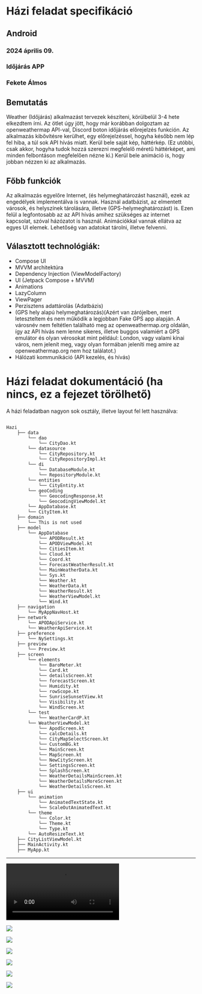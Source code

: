 # Házi feladat specifikáció

## Android
### 2024 április 09.
### Időjárás APP
### Fekete Álmos

## Bemutatás

Weather (Időjárás) alkalmazást tervezek készíteni, körülbelül 3-4 hete elkezdtem írni. Az ötlet úgy jött, hogy már korábban dolgoztam az openweathermap API-val, Discord boton időjárás előrejelzés funkción. Az alkalmazás kibővítésre kerülhet, egy előrejelzéssel, hogyha később nem lép fel hiba, a túl sok API hívás miatt. Kerül bele saját kép, háttérkép. (Ez utóbbi, csak akkor, hogyha tudok hozzá szerezni megfelelő méretű háttérképet, ami minden felbontáson megfelelően nézne ki.) Kerül bele animáció is, hogy jobban nézzen ki az alkalmazás.

## Főbb funkciók

Az alkalmazás egyelőre Internet, (és helymeghatározást használ), ezek az engedélyek implementálva is vannak. Használ adatbázist, az elmentett városok, és helyszínek tárolására, illetve (GPS-helymeghatározást) is. Ezen felül a legfontosabb az az API hívás amihez szükséges az internet kapcsolat, szóval házózatot is használ. Animációkkal vannak ellátva az egyes UI elemek. Lehetőség van adatokat tárolni, illetve felvenni.

## Választott technológiák:

- Compose UI
- MVVM architektúra
- Dependency Injection (ViewModelFactory)
- UI (Jetpack Compose + MVVM)
- Animations
- LazyColumn
- ViewPager
- Perzisztens adattárolás (Adatbázis)
- (GPS hely alapú helymeghatározás)(Azért van zárójelben, mert leteszteltem és nem működik a legjobban Fake GPS app alapján. A városnév nem feltétlen található meg az openweathermap.org oldalán, így az API hívás nem lenne sikeres, illetve buggos valamiért a GPS emulátor és olyan vérosokat mint például: London, vagy valami kínai város, nem jelenít meg, vagy olyan formában jeleníti meg amire az openweathermap.org nem hoz találatot.)
- Hálózati kommunikáció (API kezelés, és hívás)


# Házi feladat dokumentáció (ha nincs, ez a fejezet törölhető)
A házi feladatban nagyon sok osztály, illetve layout fel lett használva:
```

Hazi
    ├── data
        └── dao
            └── CityDao.kt
        └── datasource
            └── CityRepository.kt
            └── CityRepositoryImpl.kt
        └── di
            └── DatabaseModule.kt
            └── RepositoryModule.kt
        └── entities
            └── CityEntity.kt
        └── geoCoding
            └── GeocodingResponse.kt
            └── GeocodingViewModel.kt
        └── AppDatabase.kt
        └── CityItem.kt
    ├── domain
        └── This is not used
    ├── model
        └── AppDatabase
            └── APODResult.kt
            └── APODViewModel.kt
            └── CitiesItem.kt
            └── Cloud.kt
            └── Coord.kt
            └── ForecastWeatherResult.kt
            └── MainWeatherData.kt
            └── Sys.kt
            └── Weather.kt
            └── WeatherData.kt
            └── WeatherResult.kt
            └── WeatherViewModel.kt
            └── Wind.kt
    ├── navigation
        └── MyAppNavHost.kt
    ├── network
        └── APODApiService.kt
        └── WeatherApiService.kt
    ├── preference
        └── NySettings.kt
    ├── preview
        └── Preview.kt
    ├── screen
        └── elements
            └── BaroMeter.kt
            └── Card.kt
            └── detailsScreen.kt
            └── forecastScreen.kt
            └── Humidity.kt
            └── rowScope.kt
            └── SunriseSunsetView.kt
            └── Visibility.kt
            └── WindScreen.kt
        └── test
            └── WeatherCardP.kt
        └── WeatherViewModel.kt
            └── ApodScreen.kt
            └── calcDetails.kt
            └── CityMapSelectScreen.kt
            └── CustomBG.kt
            └── MainScreen.kt
            └── MapScreen.kt
            └── NewCityScreen.kt
            └── SettingsScreen.kt
            └── SplashScreen.kt
            └── WeatherDetailsMainScreen.kt
            └── WeatherDetailsMoreScreen.kt
            └── WeatherDetailsScreen.kt
    ├── ui
        └── animation
            └── AnimatedTextState.kt
            └── ScaleOutAnimatedText.kt
        └── theme
            └── Color.kt
            └── Theme.kt
            └── Type.kt
        └── AutoResizeText.kt
    ├── CityListViewModel.kt
    ├── MainActivity.kt
    ├── MyApp.kt

```
***

![](video.mp4)

![](1.png)

![](2.png)

![](3.png)

![](4.png)

![](5.png)

![](5.gif)
